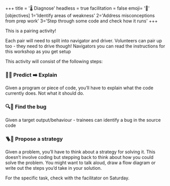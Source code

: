 +++
title = '🌡️ Diagnose'
headless = true
facilitation = false
emoji= '🧩'
[objectives]
1='Identify areas of weakness'
2='Address misconceptions from prep work'
3='Step through some code and check how it runs'
+++

This is a pairing activity!

Each pair will need to split into navigator and driver.
Volunteers can pair up too - they need to drive though!
Navigators you can read the instructions for this workshop as you get setup

This activity will consist of the following steps:

### 🧑‍💻 Predict ➡️ Explain

Given a program or piece of code, you’ll have to explain what the code currently does. Not what it should do.

### 🔍🐛 Find the bug

Given a target output/behaviour - trainees can identify a bug in the source
code

### 🪜🧭 Propose a strategy

Given a problem, you’ll have to think about a strategy for solving it. This doesn’t involve coding but stepping back to think about how you could solve the problem. You might want to talk aloud, draw a flow diagram or write out the steps you’d take in your solution.

For the specific task, check with the facilitator on Saturday.
